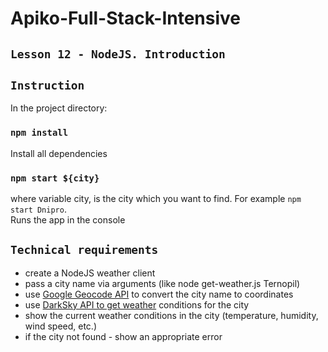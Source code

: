 # Apiko-Full-Stack-Intensive
## `Lesson 12 - NodeJS. Introduction`

## `Instruction`
In the project directory:
### `npm install`
Install all dependencies

### `npm start ${city}`
where variable city, is the city which you want to find. For example `npm start Dnipro`. <br>
Runs the app in the console

## `Technical requirements`
- create a NodeJS weather client
- pass a city name via arguments (like node get-weather.js Ternopil)
- use [Google Geocode API](https://developers.google.com/maps/documentation/geocoding/start) to convert the city name to coordinates
- use [DarkSky API to get weather](https://darksky.net/dev) conditions for the city
- show the current weather conditions in the city (temperature, humidity, wind speed, etc.)
- if the city not found - show an appropriate error
